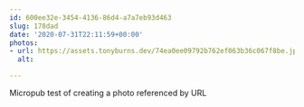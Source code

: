 ```yaml
---
id: 600ee32e-3454-4136-86d4-a7a7eb93d463
slug: 178dad
date: '2020-07-31T22:11:59+00:00'
photos:
- url: https://assets.tonyburns.dev/74ea0ee09792b762ef063b36c067f8be.jpg
  alt: 

---
```


Micropub test of creating a photo referenced by URL
